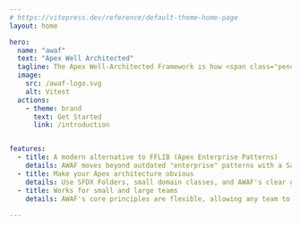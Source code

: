 ```yaml
---
# https://vitepress.dev/reference/default-theme-home-page
layout: home

hero:
  name: "awaf"
  text: "Apex Well Architected"
  tagline: The Apex Well-Architected Framework is how <span class="pencil-highlight">senior Salesforce developers</span> scale their codebases with modern design patterns.
  image:
    src: /awaf-logo.svg
    alt: Vitest
  actions:
    - theme: brand
      text: Get Started
      link: /introduction


features:
  - title: A modern alternative to FFLIB (Apex Enterprise Patterns)
    details: AWAF moves beyond outdated "enterprise" patterns with a Salesforce-first approach that prioritizes guiding principles over arbitrary layers.
  - title: Make your Apex architecture obvious
    details: Use SFDX Folders, small domain classes, and AWAF's clear guidelines for structuring business logic. This makes your codebase's intent instantly obvious, simplifying navigation, understanding, and maintenance.
  - title: Works for small and large teams
    details: AWAF's core principles are flexible, allowing any team to progressively adopt practices that make sense for their specific org complexity and codebase maturity.
  
---
```

